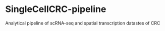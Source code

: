 # SingleCellCRC-pipeline
Analytical pipeline of scRNA-seq and spatial transcription datastes of CRC
